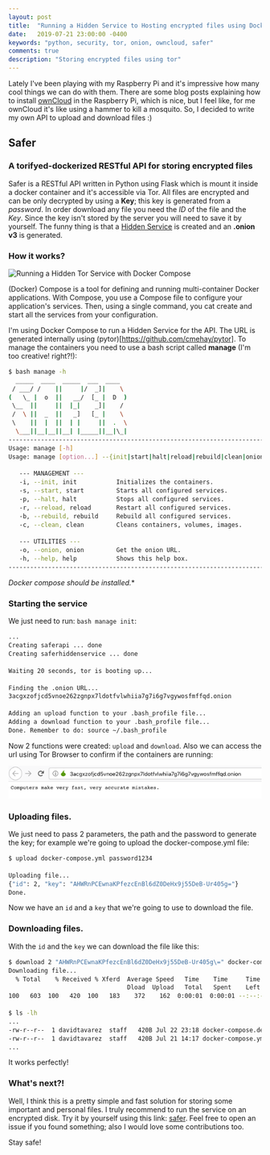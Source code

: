 ```yaml
---
layout: post
title:  "Running a Hidden Service to Hosting encrypted files using Docker"
date:   2019-07-21 23:00:00 -0400
keywords: "python, security, tor, onion, owncloud, safer"
comments: true
description: "Storing encrypted files using tor"
---
```


Lately I've been playing with my Raspberry Pi and it's impressive how many cool things we can do with them. There are some blog posts explaining how to install [ownCloud](https://owncloud.org/) in the Raspberry Pi, which is nice, but I feel like, for me ownCloud it's like using a hammer to kill a mosquito. So, I decided to write my own API to upload and download files :)

## Safer
### A torifyed-dockerized RESTful API for storing encrypted files

Safer is a RESTful API written in Python using Flask which is mount it inside a docker container and it's accessible via Tor. All files are encrypted and can be only decrypted by using a **Key**; this key is generated from a *password*. In order download any file you need the *ID* of the file and the *Key*. Since the key isn't stored by the server you will need to save it by yourself. The funny thing is that a [Hidden Service](https://2019.www.torproject.org/docs/onion-services) is created and an **.onion v3** is generated.

### How it works?

![Running a Hidden Tor Service with Docker Compose](https://i.imgur.com/POdnQSA.png)

(Docker) Compose is a tool for defining and running multi-container Docker applications. With Compose, you use a Compose file to configure your application's services. Then, using a single command, you cat create and start all the services from your configuration.

I'm using Docker Compose to run a Hidden Service for the API. The URL is generated internally using (pytor)[https://github.com/cmehay/pytor]. To manage the containers you need to use a bash script called **manage** (I'm too creative! right?!):

```bash
$ bash manage -h
  _____  ____  _____  ___  ____
 / ___/ /    ||     |/  _]|    \
(   \_ |  o  ||   __/  [_ |  D  )
 \__  ||     ||  |_|    _]|    /
 /  \ ||  _  ||   _]   [_ |    \
 \    ||  |  ||  | |     ||  .  \
  \___||__|__||__| |_____||__|\_|
------------------------------------------------------------------------
Usage: manage [-h]
Usage: manage [option...] --{init|start|halt|reload|rebuild|clean|onion}

   --- MANAGEMENT ---
   -i, --init, init           Initializes the containers.
   -s, --start, start         Starts all configured services.
   -p, --halt, halt           Stops all configured services.
   -r, --reload, reload       Restart all configured services.
   -b, --rebuild, rebuild     Rebuild all configured services.
   -c, --clean, clean         Cleans containers, volumes, images.

   --- UTILITIES ---
   -o, --onion, onion         Get the onion URL.
   -h, --help, help           Shows this help box.
------------------------------------------------------------------------
```

*Docker compose should be installed.**

### Starting the service

We just need to run: `bash manage init`:

```bash
...
Creating saferapi ... done
Creating saferhiddenservice ... done

Waiting 20 seconds, tor is booting up...

Finding the .onion URL...
3acgxzofjcd5vnoe262zgnpx7ldotfvlwhiia7g7i6g7vgywosfmffqd.onion

Adding an upload function to your .bash_profile file...
Adding a download function to your .bash_profile file...
Done. Remember to do: source ~/.bash_profile
```

Now 2 functions were created: `upload` and `download`. Also we can access the url using Tor Browser to confirm if the containers are running:

![index](https://raw.githubusercontent.com/davidtavarez/davidtavarez.github.io/master/_images/posts/safer_onion.png)

### Uploading files.

We just need to pass 2 parameters, the path and the password to generate the key; for example we're going to upload the docker-compose.yml file:

```bash
$ upload docker-compose.yml password1234

Uploading file...
{"id": 2, "key": "AHWRnPCEwnaKPfezcEnBl6dZ0DeHx9j55DeB-Ur405g="}
Done.
```

Now we have an `id` and a `key` that we're going to use to download the file.

### Downloading files.

With the `id` and the `key` we can download the file like this:

```bash
$ download 2 "AHWRnPCEwnaKPfezcEnBl6dZ0DeHx9j55DeB-Ur405g\=" docker-compose.decrypted.yml
Downloading file...
  % Total    % Received % Xferd  Average Speed   Time    Time     Time  Current
                                 Dload  Upload   Total   Spent    Left  Speed
100   603  100   420  100   183    372    162  0:00:01  0:00:01 --:--:--   373

$ ls -lh
...
-rw-r--r--  1 davidtavarez  staff   420B Jul 22 23:18 docker-compose.decrypted.yml
-rw-r--r--  1 davidtavarez  staff   420B Jul 21 14:17 docker-compose.yml
...
```

It works perfectly!

### What's next?!

Well, I think this is a pretty simple and fast solution for storing some important and personal files. I truly recommend to run the service on an encrypted disk. Try it by yourself using this link: [safer](https://davidtavarez.github.io/safer/). Feel free to open an issue if you found something; also I would love some contributions too.

Stay safe!
